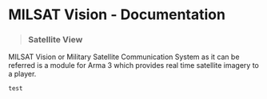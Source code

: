 # MILSAT Vision - Documentation
> ### Satellite View

MILSAT Vision or Military Satellite Communication System as it can be referred is a module for Arma 3 which provides real time satellite imagery to a player.




`test`
